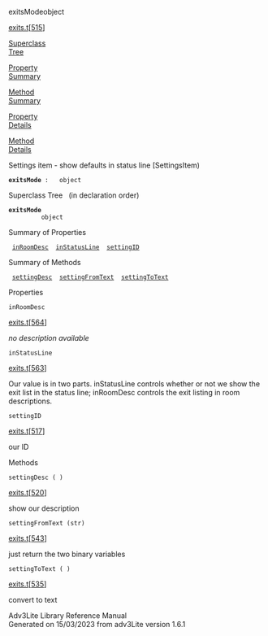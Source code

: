 ---
---
<span class="title">exitsMode</span><span class="type">object</span>

[exits.t](../file/exits.t.html)\[[515](../source/exits.t.html#515)\]

[Superclass  
Tree](#_SuperClassTree_)

[Property  
Summary](#_PropSummary_)

[Method  
Summary](#_MethodSummary_)

[Property  
Details](#_Properties_)

[Method  
Details](#_Methods_)

<div class="fdesc">

Settings item - show defaults in status line \[SettingsItem)

**`exitsMode`**` :   object`

</div>

<span id="_SuperClassTree_"></span>

<div class="mjhd">

<span class="hdln">Superclass Tree</span>   (in declaration order)

</div>

**`exitsMode`**  
`         object`  
<span id="_PropSummary_"></span>

<div class="mjhd">

<span class="hdln">Summary of Properties</span>  

</div>

` `[`inRoomDesc`](#inRoomDesc)`  `[`inStatusLine`](#inStatusLine)`  `[`settingID`](#settingID)`  `

<span id="_MethodSummary_"></span>

<div class="mjhd">

<span class="hdln">Summary of Methods</span>  

</div>

` `[`settingDesc`](#settingDesc)`  `[`settingFromText`](#settingFromText)`  `[`settingToText`](#settingToText)`  `

<span id="_Properties_"></span>

<div class="mjhd">

<span class="hdln">Properties</span>  

</div>

<span id="inRoomDesc"></span>

`inRoomDesc`

[exits.t](../file/exits.t.html)\[[564](../source/exits.t.html#564)\]

<div class="desc">

*no description available*

</div>

<span id="inStatusLine"></span>

`inStatusLine`

[exits.t](../file/exits.t.html)\[[563](../source/exits.t.html#563)\]

<div class="desc">

Our value is in two parts. inStatusLine controls whether or not we show
the exit list in the status line; inRoomDesc controls the exit listing
in room descriptions.

</div>

<span id="settingID"></span>

`settingID`

[exits.t](../file/exits.t.html)\[[517](../source/exits.t.html#517)\]

<div class="desc">

our ID

</div>

<span id="_Methods_"></span>

<div class="mjhd">

<span class="hdln">Methods</span>  

</div>

<span id="settingDesc"></span>

`settingDesc ( )`

[exits.t](../file/exits.t.html)\[[520](../source/exits.t.html#520)\]

<div class="desc">

show our description

</div>

<span id="settingFromText"></span>

`settingFromText (str)`

[exits.t](../file/exits.t.html)\[[543](../source/exits.t.html#543)\]

<div class="desc">

just return the two binary variables

</div>

<span id="settingToText"></span>

`settingToText ( )`

[exits.t](../file/exits.t.html)\[[535](../source/exits.t.html#535)\]

<div class="desc">

convert to text

</div>

<div class="ftr">

Adv3Lite Library Reference Manual  
Generated on 15/03/2023 from adv3Lite version 1.6.1

</div>
